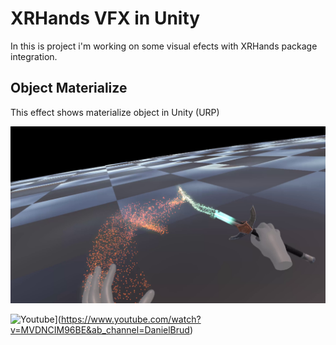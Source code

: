 # XRHands VFX in Unity

In this is project i'm working on some visual efects with XRHands package integration.

## Object Materialize
This effect shows materialize object in Unity (URP)


![alt text](https://github.com/DanielBrud/XRHands/blob/mainLocal/Images/Unity%20VFX%20Sword%20Materiazlie.png)

![Youtube](http://img.youtube.com/vi/YOUTUBE_VIDEO_ID_HERE/0.jpg)](https://www.youtube.com/watch?v=MVDNCIM96BE&ab_channel=DanielBrud)
